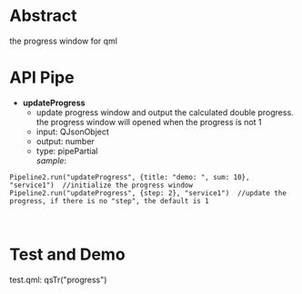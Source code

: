 # Abstract
the progress window for qml  

# API Pipe
* **updateProgress**  
    - update progress window and output the calculated double progress. the progress window will opened when the progress is not 1  
    - input: QJsonObject  
    - output: number  
    - type: pipePartial  
_sample_:  
```
Pipeline2.run("updateProgress", {title: "demo: ", sum: 10}, "service1")  //initialize the progress window
Pipeline2.run("updateProgress", {step: 2}, "service1")  //update the progress, if there is no "step", the default is 1
```  
</br>

# Test and Demo
test.qml: qsTr("progress")  
</br>